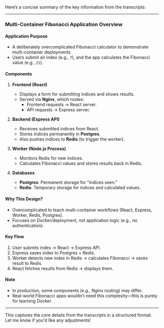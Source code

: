 Here’s a concise summary of the key information from the transcripts:

---

### **Multi-Container Fibonacci Application Overview**  

#### **Application Purpose**  
- A deliberately overcomplicated Fibonacci calculator to demonstrate multi-container deployments.  
- Users submit an index (e.g., `7`), and the app calculates the Fibonacci value (e.g., `21`).  

#### **Components**  
1. **Frontend (React)**  
   - Displays a form for submitting indices and shows results.  
   - Served via **Nginx**, which routes:  
     - Frontend requests → React server.  
     - API requests → Express server.  

2. **Backend (Express API)**  
   - Receives submitted indices from React.  
   - Stores indices permanently in **Postgres**.  
   - Also pushes indices to **Redis** (to trigger the worker).  

3. **Worker (Node.js Process)**  
   - Monitors Redis for new indices.  
   - Calculates Fibonacci values and stores results back in Redis.  

4. **Databases**  
   - **Postgres**: Permanent storage for "indices seen."  
   - **Redis**: Temporary storage for indices and calculated values.  

#### **Why This Design?**  
- Overcomplicated to teach multi-container workflows (React, Express, Worker, Redis, Postgres).  
- Focuses on Docker/deployment, not application logic (e.g., no authentication).  

#### **Key Flow**  
1. User submits index → React → Express API.  
2. Express saves index to Postgres + Redis.  
3. Worker detects new index in Redis → calculates Fibonacci → saves result to Redis.  
4. React fetches results from Redis → displays them.  

#### **Note**  
- In production, some components (e.g., Nginx routing) may differ.  
- Real-world Fibonacci apps wouldn’t need this complexity—this is purely for learning Docker.  

---  

This captures the core details from the transcripts in a structured format. Let me know if you'd like any adjustments!